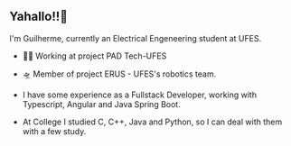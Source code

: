 ## Yahallo!!👋

I'm Guilherme, currently an Electrical Engeneering student at UFES.

- 🧑‍💼 Working at project PAD Tech-UFES
- 🛸 Member of project ERUS - UFES's robotics team.

- I have some experience as a Fullstack Developer, working with Typescript, Angular and Java Spring Boot.
- At College I studied C, C++, Java and Python, so I can deal with them with a few study.

<!---
caldgui/caldgui is a ✨ special ✨ repository because its `README.md` (this file) appears on your GitHub profile.
You can click the Preview link to take a look at your changes.

- 🔭 I’m currently working on ...
- 🌱 I’m currently learning ...
- 👯 I’m looking to collaborate on ...
- 🤔 I’m looking for help with ...
- 💬 Ask me about ...
- 📫 How to reach me: ...
- 😄 Pronouns: ...
- ⚡ Fun fact: ...
--->
